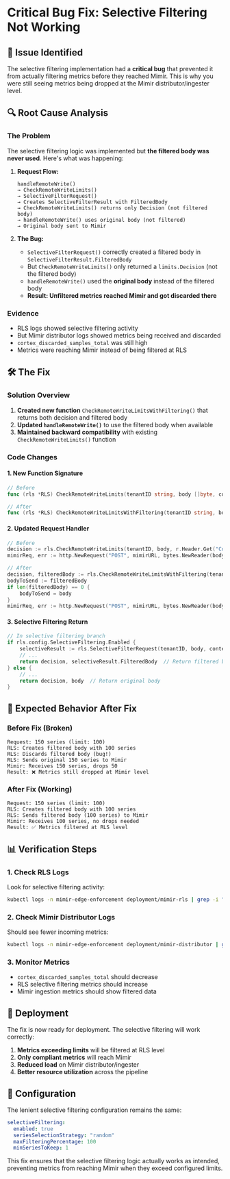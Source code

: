 # Critical Bug Fix: Selective Filtering Not Working

## 🚨 **Issue Identified**

The selective filtering implementation had a **critical bug** that prevented it from actually filtering metrics before they reached Mimir. This is why you were still seeing metrics being dropped at the Mimir distributor/ingester level.

## 🔍 **Root Cause Analysis**

### **The Problem**

The selective filtering logic was implemented but **the filtered body was never used**. Here's what was happening:

1. **Request Flow:**
   ```
   handleRemoteWrite() 
   → CheckRemoteWriteLimits() 
   → SelectiveFilterRequest() 
   → Creates SelectiveFilterResult with FilteredBody
   → CheckRemoteWriteLimits() returns only Decision (not filtered body)
   → handleRemoteWrite() uses original body (not filtered)
   → Original body sent to Mimir
   ```

2. **The Bug:**
   - `SelectiveFilterRequest()` correctly created a filtered body in `SelectiveFilterResult.FilteredBody`
   - But `CheckRemoteWriteLimits()` only returned a `limits.Decision` (not the filtered body)
   - `handleRemoteWrite()` used the **original body** instead of the filtered body
   - **Result: Unfiltered metrics reached Mimir and got discarded there**

### **Evidence**

- RLS logs showed selective filtering activity
- But Mimir distributor logs showed metrics being received and discarded
- `cortex_discarded_samples_total` was still high
- Metrics were reaching Mimir instead of being filtered at RLS

## 🛠️ **The Fix**

### **Solution Overview**

1. **Created new function** `CheckRemoteWriteLimitsWithFiltering()` that returns both decision and filtered body
2. **Updated `handleRemoteWrite()`** to use the filtered body when available
3. **Maintained backward compatibility** with existing `CheckRemoteWriteLimits()` function

### **Code Changes**

#### **1. New Function Signature**
```go
// Before
func (rls *RLS) CheckRemoteWriteLimits(tenantID string, body []byte, contentEncoding string) limits.Decision

// After  
func (rls *RLS) CheckRemoteWriteLimitsWithFiltering(tenantID string, body []byte, contentEncoding string) (limits.Decision, []byte)
```

#### **2. Updated Request Handler**
```go
// Before
decision := rls.CheckRemoteWriteLimits(tenantID, body, r.Header.Get("Content-Encoding"))
mimirReq, err := http.NewRequest("POST", mimirURL, bytes.NewReader(body))

// After
decision, filteredBody := rls.CheckRemoteWriteLimitsWithFiltering(tenantID, body, r.Header.Get("Content-Encoding"))
bodyToSend := filteredBody
if len(filteredBody) == 0 {
    bodyToSend = body
}
mimirReq, err := http.NewRequest("POST", mimirURL, bytes.NewReader(bodyToSend))
```

#### **3. Selective Filtering Return**
```go
// In selective filtering branch
if rls.config.SelectiveFiltering.Enabled {
    selectiveResult := rls.SelectiveFilterRequest(tenantID, body, contentEncoding)
    // ...
    return decision, selectiveResult.FilteredBody  // Return filtered body
} else {
    // ...
    return decision, body  // Return original body
}
```

## 🎯 **Expected Behavior After Fix**

### **Before Fix (Broken)**
```
Request: 150 series (limit: 100)
RLS: Creates filtered body with 100 series
RLS: Discards filtered body (bug!)
RLS: Sends original 150 series to Mimir
Mimir: Receives 150 series, drops 50
Result: ❌ Metrics still dropped at Mimir level
```

### **After Fix (Working)**
```
Request: 150 series (limit: 100)
RLS: Creates filtered body with 100 series
RLS: Sends filtered body (100 series) to Mimir
Mimir: Receives 100 series, no drops needed
Result: ✅ Metrics filtered at RLS level
```

## 📊 **Verification Steps**

### **1. Check RLS Logs**
Look for selective filtering activity:
```bash
kubectl logs -n mimir-edge-enforcement deployment/mimir-rls | grep -i "selective"
```

### **2. Check Mimir Distributor Logs**
Should see fewer incoming metrics:
```bash
kubectl logs -n mimir-edge-enforcement deployment/mimir-distributor | grep -i "received"
```

### **3. Monitor Metrics**
- `cortex_discarded_samples_total` should decrease
- RLS selective filtering metrics should increase
- Mimir ingestion metrics should show filtered data

## 🚀 **Deployment**

The fix is now ready for deployment. The selective filtering will work correctly:

1. **Metrics exceeding limits** will be filtered at RLS level
2. **Only compliant metrics** will reach Mimir
3. **Reduced load** on Mimir distributor/ingester
4. **Better resource utilization** across the pipeline

## 🔧 **Configuration**

The lenient selective filtering configuration remains the same:
```yaml
selectiveFiltering:
  enabled: true
  seriesSelectionStrategy: "random"
  maxFilteringPercentage: 100
  minSeriesToKeep: 1
```

This fix ensures that the selective filtering logic actually works as intended, preventing metrics from reaching Mimir when they exceed configured limits.
